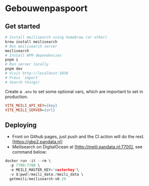 # Gebouwenpaspoort

## Get started

```sh
# Install meilisearch using homebrew (or other)
brew install meilisearch
# Run meilisearch server
meilisearch
# Install NPM dependencies
pnpm i
# Run server locally
pnpm dev
# Visit http://localhost:3030
# Press `import`
# Search things!
```

Create a `.env` to set some optional vars, which are important to set in production.

```ini
VITE_MEILI_API_KEY={key}
VITE_MEILI_SERVER={url}
```

## Deploying

- Front on Github pages, just push and the CI action will do the rest. [https://gbp2.pandata.nl]
- Meilisearch on DigitalOcean at [http://meili.pandata.nl:7700], see command below:

```h
docker run -it --rm \
  -p 7700:7700 \
  -e MEILI_MASTER_KEY='masterkey'\
  -v $(pwd)/meili_data:/meili_data \
  getmeili/meilisearch:v0.29
````
